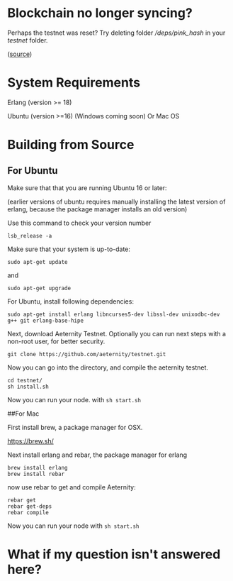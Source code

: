 # Blockchain no longer syncing? #

Perhaps the testnet was reset? Try deleting folder _/deps/pink_hash_ in your _testnet_ folder.

([source](https://github.com/aeternity/testnet/issues/41))

# System Requirements #

Erlang (version >= 18)

Ubuntu (version >=16) (Windows coming soon) Or Mac OS

# Building from Source #

## For Ubuntu
Make sure that that you are running Ubuntu 16 or later:

(earlier versions of ubuntu requires manually installing the latest version of erlang, because the package manager installs an old version)

Use this command to check your version number
```
lsb_release -a
```

Make sure that your system is up-to-date:
```
sudo apt-get update
```
and
```
sudo apt-get upgrade
```

For Ubuntu, install following dependencies:

```
sudo apt-get install erlang libncurses5-dev libssl-dev unixodbc-dev g++ git erlang-base-hipe
```

Next, download Aeternity Testnet. Optionally you can run next steps with a non-root user, for better security.

```
git clone https://github.com/aeternity/testnet.git
```
Now you can go into the directory, and compile the aeternity testnet.

```
cd testnet/
sh install.sh
```

Now you can run your node. with ```sh start.sh```


##For Mac

First install brew, a package manager for OSX.

https://brew.sh/


Next install erlang and rebar, the package manager for erlang
```
brew install erlang
brew install rebar
```

now use rebar to get and compile Aeternity:

```
rebar get
rebar get-deps
rebar compile
```

Now you can run your node with ```sh start.sh```

# What if my question isn't answered here? # 

